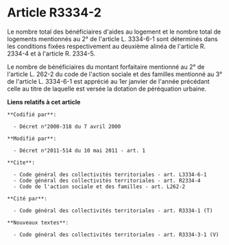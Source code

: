 # Article R3334-2

Le nombre total des bénéficiaires d'aides au logement et le nombre total de logements mentionnés au 2° de l'article L.
3334-6-1 sont déterminés dans les conditions fixées respectivement au deuxième alinéa de l'article R. 2334-4 et à l'article
R. 2334-5. 

Le nombre de bénéficiaires du montant forfaitaire mentionné au 2° de l'article L. 262-2 du code de l'action sociale et des
familles mentionné au 3° de l'article L. 3334-6-1 est apprécié au 1er janvier de l'année précédant celle au titre de laquelle
est versée la dotation de péréquation urbaine.

**Liens relatifs à cet article**

	**Codifié par**:

	  - Décret n°2000-318 du 7 avril 2000

	**Modifié par**:

	  - Décret n°2011-514 du 10 mai 2011 - art. 1

	**Cite**:

	  - Code général des collectivités territoriales - art. L3334-6-1
	  - Code général des collectivités territoriales - art. R2334-4
	  - Code de l'action sociale et des familles - art. L262-2

	**Cité par**:

	  - Code général des collectivités territoriales - art. R3334-1 (T)

	**Nouveaux textes**:

	  - Code général des collectivités territoriales - art. R3334-3-1 (V)
